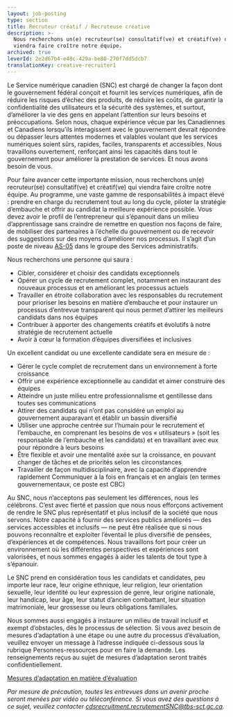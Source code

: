 ```yaml
---
layout: job-posting
type: section
title: Recruteur créatif / Recruteuse créative
description: >-
  Nous recherchons un(e) recruteur(se) consultatif(ve) et créatif(ve) qui
  viendra faire croître notre équipe.
archived: true
leverId: 2e2d67b4-e48c-429a-be80-270f7dd5dcb7
translationKey: creative-recruiter1
---
```

Le Service numérique canadien (SNC) est chargé de changer la façon dont le gouvernement fédéral conçoit et fournit les services numériques, afin de réduire les risques d’échec des produits, de réduire les coûts, de garantir la confidentialité des utilisateurs et la sécurité des systèmes, et surtout, d’améliorer la vie des gens en appelant l’attention sur leurs besoins et préoccupations. Selon nous, chaque expérience vécue par les Canadiennes et Canadiens lorsqu’ils interagissent avec le gouvernement devrait répondre ou dépasser leurs attentes modernes et valables voulant que les services numériques soient sûrs, rapides, faciles, transparents et accessibles. Nous travaillons ouvertement, renforçant ainsi les capacités dans tout le gouvernement pour améliorer la prestation de services. Et nous avons besoin de vous.

Pour faire avancer cette importante mission, nous recherchons un(e) recruteur(se) consultatif(ve) et créatif(ve) qui viendra faire croître notre équipe. Au programme, une vaste gamme de responsabilités à impact élevé : prendre en charge du recrutement tout au long du cycle, piloter la stratégie d’embauche et offrir au candidat la meilleure expérience possible. Vous devez avoir le profil de l’entrepreneur qui s’épanouit dans un milieu d’apprentissage sans craindre de remettre en question nos façons de faire, de mobiliser des partenaires à l’échelle du gouvernement ou de recevoir des suggestions sur des moyens d’améliorer nos processus. Il s’agit d’un poste de niveau [AS-05](https://www.tbs-sct.gc.ca/agreements-conventions/view-visualiser-fra.aspx?id=15#toc993929940) dans le groupe des Services administratifs.

Nous recherchons une personne qui saura :

* Cibler, considérer et choisir des candidats exceptionnels
* Opérer un cycle de recrutement complet, notamment en instaurant des nouveaux processus et en améliorant les processus actuels
* Travailler en étroite collaboration avec les responsables du recrutement pour prioriser les besoins en matière d’embauche et pour instaurer un processus d’entrevue transparent qui nous permet d’attirer les meilleurs candidats dans nos équipes
* Contribuer à apporter des changements créatifs et évolutifs à notre stratégie de recrutement actuelle
* Avoir à cœur la formation d’équipes diversifiées et inclusives

Un excellent candidat ou une excellente candidate sera en mesure de :

* Gérer le cycle complet de recrutement dans un environnement à forte croissance
* Offrir une expérience exceptionnelle au candidat et aimer construire des équipes
* Atteindre un juste milieu entre professionnalisme et gentillesse dans toutes ses communications
* Attirer des candidats qui n’ont pas considéré un emploi au gouvernement auparavant et établir un bassin diversifié
* Utiliser une approche centrée sur l’humain pour le recrutement et l’embauche, en comprenant les besoins de vos « utilisateurs » (soit les responsable de l’embauche et les candidats) et en travaillant avec eux pour répondre à leurs besoins
* Être flexible et avoir une mentalité axée sur la croissance, en pouvant changer de tâches et de priorités selon les circonstances
* Travailler de façon multidisciplinaire, avec la capacité d’apprendre rapidement
Communiquer à la fois en français et en anglais (en termes gouvernementaux, ce poste est CBC)

Au SNC, nous n’acceptons pas seulement les différences, nous les célébrons. C’est avec fierté et passion que nous nous efforçons activement de rendre le SNC plus représentatif et plus inclusif de la société que nous servons. Notre capacité à fournir des services publics améliorés — des services accessibles et inclusifs — ne peut être réalisée que si nous pouvons reconnaître et exploiter l’éventail le plus diversifié de pensées, d’expériences et de compétences. Nous travaillons fort pour créer un environnement où les différentes perspectives et expériences sont valorisées, et nous sommes engagés à aider les talents de tout type à s’épanouir.

Le SNC prend en considération tous les candidats et candidates, peu importe leur race, leur origine ethnique, leur religion, leur orientation sexuelle, leur identité ou leur expression de genre, leur origine nationale, leur handicap, leur âge, leur statut d’ancien combattant, leur situation matrimoniale, leur grossesse ou leurs obligations familiales.

Nous sommes aussi engagés à instaurer un milieu de travail inclusif et exempt d’obstacles, dès le processus de sélection. Si vous avez besoin de mesures d’adaptation à une étape ou une autre du processus d’évaluation, veuillez envoyer un message à l’adresse indiquée ci-dessous sous la rubrique Personnes-ressources pour en faire la demande. Les renseignements reçus au sujet de mesures d’adaptation seront traités confidentiellement.

[Mesures d’adaptation en matière d’évaluation](https://www.canada.ca/fr/commission-fonction-publique/services/mesures-d-adaptation-matiere-evaluation.html)

*Par mesure de précaution, toutes les entrevues dans un avenir proche seront menées par vidéo ou téléconférence. Si vous avez des questions à ce sujet, veuillez contacter [cdsrecruitment.recrutementSNC@tbs-sct.gc.ca](mailto:cdsrecruitment.recrutementSNC@tbs-sct.gc.ca).*